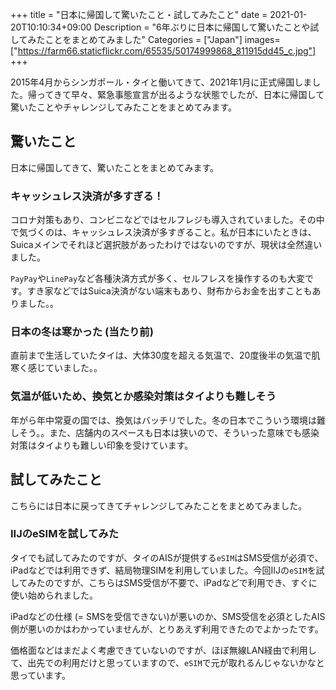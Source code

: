 +++
title = "日本に帰国して驚いたこと・試してみたこと"
date = 2021-01-20T10:10:34+09:00
Description = "6年ぶりに日本に帰国して驚いたことや試してみたことをまとめてみました"
Categories = ["Japan"]
images=["https://farm66.staticflickr.com/65535/50174999868_811915dd45_c.jpg"]
+++

2015年4月からシンガポール・タイと働いてきて、2021年1月に正式帰国しました。帰ってきて早々、緊急事態宣言が出るような状態でしたが、日本に帰国して驚いたことやチャレンジしてみたことをまとめてみます。

## 驚いたこと
日本に帰国してきて、驚いたことをまとめてみます。

### キャッシュレス決済が多すぎる！
コロナ対策もあり、コンビニなどではセルフレジも導入されていました。その中で気づくのは、キャッシュレス決済が多すぎること。私が日本にいたときは、Suicaメインでそれほど選択肢があったわけではないのですが、現状は全然違いました。

`PayPay`や`LinePay`など各種決済方式が多く、セルフレスを操作するのも大変です。すき家などではSuica決済がない端末もあり、財布からお金を出すこともありました。。

### 日本の冬は寒かった (当たり前)
直前まで生活していたタイは、大体30度を超える気温で、20度後半の気温で肌寒く感じていました。。

### 気温が低いため、換気とか感染対策はタイよりも難しそう
年がら年中常夏の国では、換気はバッチリでした。冬の日本でこういう環境は難しそう。。また、店舗内のスペースも日本は狭いので、そういった意味でも感染対策はタイよりも難しい印象を受けています。

## 試してみたこと
こちらには日本に戻ってきてチャレンジしてみたことをまとめてみました。

### IIJのeSIMを試してみた
タイでも試してみたのですが、タイのAISが提供する`eSIM`はSMS受信が必須で、iPadなどでは利用できず、結局物理SIMを利用していました。今回IIJの`eSIM`を試してみたのですが、こちらはSMS受信が不要で、iPadなどで利用でき、すぐに使い始められました。

iPadなどの仕様 (= SMSを受信できない)が悪いのか、SMS受信を必須としたAIS側が悪いのかはわかっていませんが、とりあえず利用できたのでよかったです。

価格面などはまだよく考慮できていないのですが、ほぼ無線LAN経由で利用して、出先での利用だけと思っていますので、`eSIM`で元が取れるんじゃないかなと思っています。




